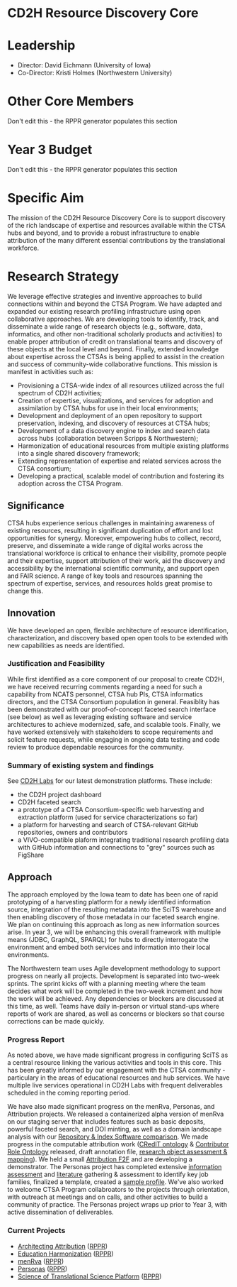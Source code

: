 # CD2H Resource Discovery Core

# Leadership
* Director: David Eichmann (University of Iowa)
* Co-Director: Kristi Holmes (Northwestern University)

# Other Core Members
Don't edit this - the RPPR generator populates this section

# Year 3 Budget
Don't edit this - the RPPR generator populates this section

# Specific Aim

The mission of the CD2H Resource Discovery Core is to support discovery of the rich landscape of expertise and resources available within the CTSA hubs and beyond, and to provide a robust infrastructure to enable attribution of the many different essential contributions by the translational workforce.

# Research Strategy
We leverage effective strategies and inventive approaches to build connections within and beyond the CTSA Program. We have adapted and expanded our existing research profiling infrastructure using open collaborative approaches. We are developing tools to identify, track, and disseminate a wide range of research objects (e.g., software, data, informatics, and other non-traditional scholarly products and activities) to enable proper attribution of credit on translational teams and discovery of these objects at the local level and beyond. Finally, extended knowledge about expertise across the CTSAs is being applied to assist in the creation and success of community-wide collaborative functions. This mission is manifest in activities such as:
* Provisioning a CTSA-wide index of all resources utilized across the full spectrum of CD2H activities;
* Creation of expertise, visualizations, and services for adoption and assimilation by CTSA hubs for use in
their local environments;
* Development and deployment of an open repository to support preservation, indexing, and discovery of resources at CTSA hubs; 
* Development of a data discovery engine to index and search data across hubs (collaboration between Scripps & Northwestern);
* Harmonization of educational resources from multiple existing platforms into a single shared discovery framework;
* Extending representation of expertise and related services across the CTSA consortium;
* Developing a practical, scalable model of contribution and fostering its adoption across the CTSA
Program.

## Significance
CTSA hubs experience serious challenges in maintaining awareness of existing resources, resulting in significant duplication of effort and lost opportunities for synergy. Moreover, empowering hubs to collect, record, preserve, and disseminate a wide range of digital works across the translational workforce is critical to enhance their visibility, promote people and their expertise, support attribution of their work, aid the discovery and accessibility by the international scientific community, and support open and FAIR science. A range of key tools and resources spanning the spectrum of expertise, services, and resources holds great promise to change this.

## Innovation
We have developed an open, flexible architecture of resource identification, characterization, and discovery based open open tools to be extended with new capabilities as needs are identified. 

### Justification and Feasibility
While first identified as a core component of our proposal to create CD2H, we have received recurring comments regarding a need for such a capability from NCATS personnel, CTSA hub PIs, CTSA informatics directors, and the CTSA Consortium population in general. Feasiblity has been demonstrated with our proof-of-concept faceted search interface (see below) as well as leveraging existing software and service architectures to achieve modernized, safe, and scalable tools.  Finally, we have worked extensively with stakeholders to scope requirements and solicit feature requests, while engaging in ongoing data testing and code review to produce dependable resources for the community.

### Summary of existing system and findings
See [CD2H Labs](http://labs.cd2h.org/labs/) for our latest demonstration platforms. These include:
* the CD2H project dashboard
* CD2H faceted search
* a prototype of a CTSA Consortium-specific web harvesting and extraction platform (used for service characterizations so far)
* a platform for harvesting and search of CTSA-relevant GitHub repositories, owners and contributors
* a VIVO-compatible plaform integrating traditional research profiling data with GitHub information and connections to "grey" sources such as FigShare

## Approach
The approach employed by the Iowa team to date has been one of rapid prototyping of a harvesting platform for a newly identified information source, integration of the resulting metadata into the SciTS warehouse and then enabling discovery of those metadata in our faceted search engine. We plan on continuing this approach as long as new information sources arise. In year 3, we will be enhancing this overall framework with multiple means (JDBC, GraphQL, SPARQL) for hubs to directly interrogate the environment and embed both services and information into their local environments.

The Northwestern team uses Agile development methodology to support progress on nearly all projects. Development is separated into two-week sprints. The sprint kicks off with a planning meeting where the team decides what work will be completed in the two-week increment and how the work will be achieved. Any dependencies or blockers are discussed at this time, as well.  Teams have daily in-person or virtual stand-ups where reports of work are shared, as well as concerns or blockers so that course corrections can be made quickly. 

### Progress Report
As noted above, we have made significant progress in configuring SciTS as a central resource linking the various activities and tools in this core. This has been greatly informed by our engagement with the CTSA community - particulary in the areas of educational resources and hub services. We have multiple live services operational in CD2H Labs with frequent deliverables scheduled in the coming reporting period.

We have also made significant progress on the menRva, Personas, and Attribution projects. We released a containerized alpha version of menRva on our staging server that includes features such as basic deposits, powerful faceted search, and DOI minting, as well as a domain landscape analysis with our [Repository & Index Software comparison](https://github.com/data2health/repository-and-index-software). We made progress in the computable attribution work ([CRedIT ontology](https://github.com/data2health/credit-ontology) & [Contributor Role Ontology](https://github.com/data2health/contributor-role-ontology) released, draft annotation file, [research object assessment & mapping](https://docs.google.com/spreadsheets/d/1Mw8gK2NUGM8po7GGRtJTShRM2QNFoR19VJrjQuVCDW8/edit#gid=1619162717)). We held a small [Attribution F2F](https://docs.google.com/document/d/14usojjGshNBCXQ6oEtIFbpV3nGWmhWm_6KD1kOkIV7Q/edit) and are developing a demonstrator. The Personas project has completed extensive [information assessment](https://docs.google.com/spreadsheets/d/1SiBgnnKfhIMMLuUBBVpY0nF3ivU4ynG3uDELu7DpzKA/edit#gid=1518217027) and [literature](https://drive.google.com/drive/folders/1QRVwKfvjDNizvMrvWLkD-BHr2UMIeWzF) gathering & assessment to identify key job families, finalized a template, created a [sample profile](https://drive.google.com/file/d/1rBqkHNqFO0nZyZdCgP3I3F_zf4Pwap7P/view). We've also worked to welcome CTSA Program collabroators to the projects through orientation, with outreach at meetings and on calls, and other activities to build a community of practice. The Personas project wraps up prior to Year 3, with active dissemination of deliverables. 

### Current Projects

* [Architecting Attribution](https://github.com/data2health/architecting_attribution) ([RPPR](https://github.com/data2health/architecting_attribution/blob/master/RPPR.md))
* [Education Harmonization](https://github.com/data2health/edu-harmonization) ([RPPR](https://github.com/data2health/edu-harmonization/blob/master/RPPR.md))
* [menRva](https://github.com/data2health/menRva) ([RPPR](https://github.com/data2health/menRva/blob/master/RPPR.md))
* [Personas](https://github.com/data2health/CTS-Personas) ([RPPR](https://github.com/data2health/CTS-Personas/blob/master/RPPR.md))
* [Science of Translational Science Platform](https://github.com/data2health/scits-platform) ([RPPR](https://github.com/data2health/scits-platform/blob/master/RPPR.md))
